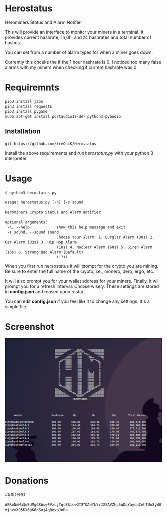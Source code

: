 # Herostatus
Herominers Status and Alarm Notifier

This will provide an interface to monitor your miners in a terminal.
It provides current hashrate, 1h,6h, and 24 hashrates and total number of hashes.

You can set from a number of alarm types for when a miner goes down.

Currently this chceks the if the 1 hour hashrate is 0. I noticed too many false
alarms with my miners when checking if current hashrate was 0. 

# Requiremnts
```
pip3 install json
pin3 install requests
pip3 install pygame
sudo apt-get install portaudio19-dev python3-pyaudio
```


## Installation

`git https://github.com/freQniK/Herostatus`

Install the above requirements and run *herostatus.py* with your python 3 interpreter. 

# Usage
`$ python3 herostatus.py`

 ```
 usage: herostatus.py [-h] [-s sound]

Herominers Crypto Status and Alarm Notifier

optional arguments:
  -h, --help            show this help message and exit
  -s sound, --sound sound
                        Choose Your Alarm: 1. Burglar Alarm (30s) 2. Car Alarm (33s) 3. Hip Hop Alarm
                        (10s) 4. Nuclear Alarm (60s) 5. Siren Alarm (16s) 6. Strong Bad Alarm (Default)
                        (17s)
```

When you first run hersostatus it will prompt for the crypto you are mining. Be sure to enter the full name of the crypto, i.e., monero, dero, ergo, etc.

It will also prompt you for your wallet address for your miners. Finally, it will prompt you for a refresh interval. Choose wisely. These settings are stored in **config.json** and reused upon restart. 

You can edit **config.json** if you feel like it to change any settings. It's a simple file. 

# Screenshot


![](img/scrsht.png)

# Donations

###DERO

`dERoNwMa3wEdMgG8bswFVzcjTqcBSicwGT8YQAeYkYrJ2ZAVZhp5uDqYayeaCehTUn8yWUmjnzxX95KY6pK6gSuj4qDevpJnDa`
